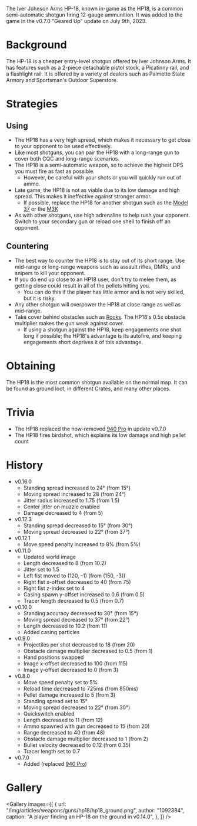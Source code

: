 The Iver Johnson Arms HP-18, known in-game as the HP18, is a common semi-automatic shotgun firing 12-gauge ammunition. It was added to the game in the v0.7.0 "Geared Up" update on July 9th, 2023.

# Background

The HP-18 is a cheaper entry-level shotgun offered by Iver Johnson Arms. It has features such as a 2-piece detachable pistol stock, a Picatinny rail, and a flashlight rail. It is offered by a variety of dealers such as Palmetto State Armory and Sportsman's Outdoor Superstore.

# Strategies

## Using

- The HP18 has a very high spread, which makes it necessary to get close to your opponent to be used effectively.
- Like most shotguns, you can pair the HP18 with a long-range gun to cover both CQC and long-range scenarios.
- The HP18 is a semi-automatic weapon, so to achieve the highest DPS you must fire as fast as possible.
  - However, be careful with your shots or you will quickly run out of ammo.
- Late game, the HP18 is not as viable due to its low damage and high spread. This makes it ineffective against stronger armor.
  - If possible, replace the HP18 for another shotgun such as the [Model 37](/weapons/guns/model_37) or the [M3K](/weapons/guns/m3k)
- As with other shotguns, use high adrenaline to help rush your opponent. Switch to your secondary gun or reload one shell to finish off an opponent.

## Countering

- The best way to counter the HP18 is to stay out of its short range. Use mid-range or long-range weapons such as assault rifles, DMRs, and snipers to kill your opponent.
- If you do end up close to an HP18 user, don't try to melee them, as getting close could result in all of the pellets hitting you.
  - You can do this if the player has little armor and is not very skilled, but it is risky.
- Any other shotgun will overpower the HP18 at close range as well as mid-range.
- Take cover behind obstacles such as [Rocks](/obstacles/rock). The HP18's 0.5x obstacle multiplier makes the gun weak against cover.
  - If using a shotgun against the HP18, keep engagements one shot long if possible; the HP18's advantage is its autofire, and keeping engagements short deprives it of this advantage.

# Obtaining

The HP18 is the most common shotgun available on the normal map. It can be found as ground loot, in different Crates, and many other places.

# Trivia

- The HP18 replaced the now-removed [940 Pro](/weapons/guns/940pro) in update v0.7.0
- The HP18 fires birdshot, which explains its low damage and high pellet count

# History

- v0.16.0
  - Standing spread increased to 24° (from 15°)
  - Moving spread increased to 28 (from 24°)
  - Jitter radius increased to 1.75 (from 1.5)
  - Center jitter on muzzle enabled
  - Damage decreased to 4 (from 5)
- v0.12.3
  - Standing spread decreased to 15° (from 30°)
  - Moving spread decreased to 22° (from 37°)
- v0.12.1
  - Move speed penalty increased to 8% (from 5%)
- v0.11.0
  - Updated world image
  - Length decreased to 8 (from 10.2)
  - Jitter set to 1.5
  - Left fist moved to (120, -1) (from (150, -3))
  - Right fist x-offset decreased to 40 (from 75)
  - Right fist z-index set to 4
  - Casing spawn y-offset increased to 0.6 (from 0.5)
  - Tracer length decreased to 0.5 (from 0.7)
- v0.10.0
  - Standing accuracy decreased to 30° (from 15°)
  - Moving spread decreased to 37° (from 22°)
  - Length decreased to 10.2 (from 11)
  - Added casing particles
- v0.9.0
  - Projectiles per shot decreased to 18 (from 20)
  - Obstacle damage multiplier decreased to 0.5 (from 1)
  - Hand positions swapped
  - Image x-offset decreased to 100 (from 115)
  - Image y-offset decreased to 0 (from 3)
- v0.8.0
  - Move speed penalty set to 5%
  - Reload time decreased to 725ms (from 850ms)
  - Pellet damage increased to 5 (from 3)
  - Standing spread set to 15°
  - Moving spread decreased to 22° (from 30°)
  - Quickswitch enabled
  - Length decreased to 11 (from 12)
  - Ammo spawned with gun decreased to 15 (from 20)
  - Range decreased to 40 (from 48)
  - Obstacle damage multiplier decreased to 1 (from 2)
  - Bullet velocity decreased to 0.12 (from 0.35)
  - Tracer length set to 0.7
- v0.7.0
  - Added (replaced [940 Pro](/weapons/guns/940pro))

# Gallery

<Gallery
  images={[
    {
      url: "/img/articles/weapons/guns/hp18/hp18_ground.png",
      author: "1092384",
      caption: "A player finding an HP-18 on the ground in v0.14.0",
    },
  ]}
/>
